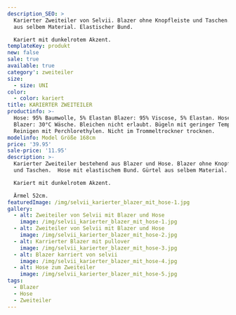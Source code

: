 ```yaml
---
description_SEO: >
  Karierter Zweiteiler von Selvii. Blazer ohne Knopfleiste und Taschen. Gürtel
  aus selbem Material. Elastischer Bund.

  Kariert mit dunkelrotem Akzent.
templateKey: produkt
new: false
sale: true
available: true
category': zweiteiler
size:
  - size: UNI
color:
  - color: kariert
title: KARIERTER ZWEITEILER
productinfo: >-
  Hose: 95% Baumwolle, 5% Elastan Blazer: 95% Viscose, 5% Elastan. Hose &
  Blazer: 30°C Wäsche. Bleichen nicht erlaubt. Bügeln mit geringer Temperatur.
  Reinigen mit Perchlorethylen. Nicht im Trommeltrockner trocknen.
modelinfo: Model Größe 168cm
price: '39.95'
sale-price: '11.95'
description: >-
  Karierter Zweiteiler bestehend aus Blazer und Hose. Blazer ohne Knopfleiste
  und Taschen.  Hose mit elastischem Bund. Gürtel aus selbem Material.

  Kariert mit dunkelrotem Akzent.

  Ärmel 52cm.
featuredImage: /img/selvii_karierter_blazer_mit_hose-1.jpg
gallery:
  - alt: Zweiteiler von Selvii mit Blazer und Hose
    image: /img/selvii_karierter_blazer_mit_hose-1.jpg
  - alt: Zweiteiler von Selvii mit Blazer und Hose
    image: /img/selvii_karierter_blazer_mit_hose-2.jpg
  - alt: Karrierter Blazer mit pullover
    image: /img/selvii_karierter_blazer_mit_hose-3.jpg
  - alt: Blazer karriert von selvii
    image: /img/selvii_karierter_blazer_mit_hose-4.jpg
  - alt: Hose zum Zweiteiler
    image: /img/selvii_karierter_blazer_mit_hose-5.jpg
tags:
  - Blazer
  - Hose
  - Zweiteiler
---
```



